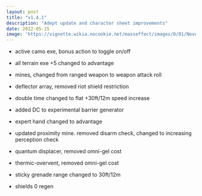```yaml
---
layout: post
title: "v1.4.1"
description: "Adept update and character sheet improvements"
date: 2022-05-15
image: 'https://vignette.wikia.nocookie.net/masseffect/images/0/01/Noveria_Benezia_Using_Her_Biotics.png/revision/latest/scale-to-width-down/1000?cb=20100307070147'
---
```



- active camo exe, bonus action to toggle on/off
- all terrain exe +5 changed to advantage
- mines, changed from ranged weapon to weapon attack roll
- deflector array, removed riot shield restriction
- double time changed to flat +30ft/12m speed increase
- added DC to experimental barrier generator
- expert hand changed to advantage
- updated proximity mine. removed disarm check, changed to increasing perception check
- quantum displacer, removed omni-gel cost
- thermic-overvent, removed omni-gel cost
- sticky grenade range changed to 30ft/12m

- shields 0 regen
